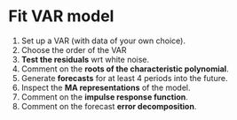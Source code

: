 # Fit VAR model
1. Set up a VAR (with data of your own choice).
2. Choose the order of the VAR
3. **Test the residuals** wrt white noise.
4. Comment on the **roots of the characteristic polynomial**.
5. Generate **forecasts** for at least 4 periods into the future.
6. Inspect the **MA representations** of the model.
7. Comment on the **impulse response function**.
8. Comment on the forecast **error decomposition**.
